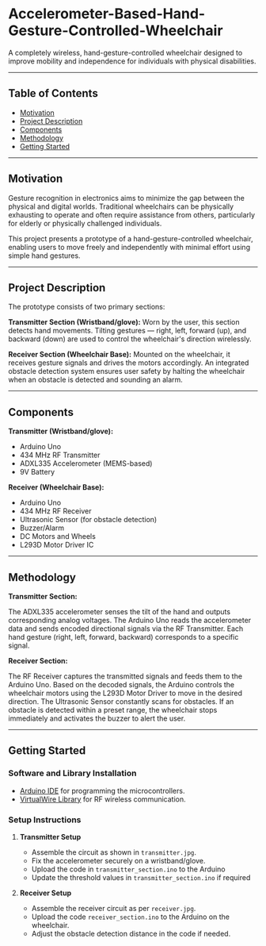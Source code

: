 # Accelerometer-Based-Hand-Gesture-Controlled-Wheelchair
A completely wireless, hand-gesture-controlled wheelchair designed to improve mobility and independence for individuals with physical disabilities.

---

## Table of Contents
- [Motivation](#motivation)
- [Project Description](#project-description)
- [Components](#components)
- [Methodology](#methodology)
- [Getting Started](#getting-started)

---

## Motivation
Gesture recognition in electronics aims to minimize the gap between the physical and digital worlds. Traditional wheelchairs can be physically exhausting to operate and often require assistance from others, particularly for elderly or physically challenged individuals.

This project presents a prototype of a hand-gesture-controlled wheelchair, enabling users to move freely and independently with minimal effort using simple hand gestures.

---

## Project Description
The prototype consists of two primary sections:

**Transmitter Section (Wristband/glove):**
Worn by the user, this section detects hand movements. Tilting gestures — right, left, forward (up), and backward (down) are used to control the wheelchair's direction wirelessly.

**Receiver Section (Wheelchair Base):**
Mounted on the wheelchair, it receives gesture signals and drives the motors accordingly. An integrated obstacle detection system ensures user safety by halting the wheelchair when an obstacle is detected and sounding an alarm.

---

## Components

**Transmitter (Wristband/glove):**

- Arduino Uno
- 434 MHz RF Transmitter
- ADXL335 Accelerometer (MEMS-based)
- 9V Battery

**Receiver (Wheelchair Base):**

- Arduino Uno
- 434 MHz RF Receiver
- Ultrasonic Sensor (for obstacle detection)
- Buzzer/Alarm
- DC Motors and Wheels
- L293D Motor Driver IC

---

## Methodology

**Transmitter Section:**

The ADXL335 accelerometer senses the tilt of the hand and outputs corresponding analog voltages.
The Arduino Uno reads the accelerometer data and sends encoded directional signals via the RF Transmitter.
Each hand gesture (right, left, forward, backward) corresponds to a specific signal.

**Receiver Section:**

The RF Receiver captures the transmitted signals and feeds them to the Arduino Uno.
Based on the decoded signals, the Arduino controls the wheelchair motors using the L293D Motor Driver to move in the desired direction.
The Ultrasonic Sensor constantly scans for obstacles. If an obstacle is detected within a preset range, the wheelchair stops immediately and activates the buzzer to alert the user.

---

## Getting Started

### Software and Library Installation

- [Arduino IDE](https://www.arduino.cc/en/software) for programming the microcontrollers.
- [VirtualWire Library](https://www.airspayce.com/mikem/arduino/VirtualWire/) for RF wireless communication.

### Setup Instructions

1. **Transmitter Setup**
   - Assemble the circuit as shown in `transmitter.jpg`.
   - Fix the accelerometer securely on a wristband/glove.
   - Upload the code in `transmitter_section.ino` to the Arduino
   - Update the threshold values in `transmitter_section.ino` if required

2. **Receiver Setup**
   - Assemble the receiver circuit as per `receiver.jpg`.
   - Upload the code `receiver_section.ino` to the Arduino on the wheelchair.
   - Adjust the obstacle detection distance in the code if needed.
